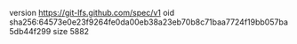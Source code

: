 version https://git-lfs.github.com/spec/v1
oid sha256:64573e0e23f9264fe0da00eb38a23eb70b8c71baa7724f19bb057ba5db44f299
size 5882
